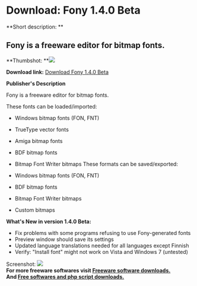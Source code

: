 # Download: Fony 1.4.0 Beta

**Short description: **

## Fony is a freeware editor for bitmap fonts.

  
**Thumbshot: **![](http://www.freewarefiles.com/screenshot/fony13_md.gif)   
  
**Download link:** [Download Fony 1.4.0 Beta](http://freesoftwares.boysofts.com/Fony_program_39079.html)  
  

**Publisher's Description**  
  

Fony is a freeware editor for bitmap fonts.

These fonts can be loaded/imported:

  * Windows bitmap fonts (FON, FNT) 
  * TrueType vector fonts 
  * Amiga bitmap fonts 
  * BDF bitmap fonts 
  * Bitmap Font Writer bitmaps 
These formats can be saved/exported:

  * Windows bitmap fonts (FON, FNT) 
  * BDF bitmap fonts 
  * Bitmap Font Writer bitmaps 
  * Custom bitmaps 

**What's New in version 1.4.0 Beta:**

  * Fix problems with some programs refusing to use Fony-generated fonts 
  * Preview window should save its settings 
  * Updated language translations needed for all languages except Finnish 
  * Verify: "Install font" might not work on Vista and Windows 7 (untested) 

  
  
Screenshot: ![](http://www.freewarefiles.com/screenshot/fony13.gif)  
**For more freeware softwares visit [Freeware software downloads.](http://freesoftwares.boysofts.com/)**   
**And [Free softwares and php script downloads.](http://www.boysofts.com/)**

